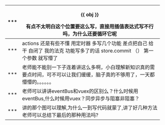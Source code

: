 | ***  | <p><span v-for="obj in item.genres" :key="obj" class="tag">{{ obj }}</span></p> 有点不太明白这个位置要这么写，直接用插值表达式写不行吗，为什么还要循环它呢 |
| ---- | ------------------------------------------------------------ |
| ***  | actions 还是有些不懂 用定时器 多写几个功能 差点把自己 给干 自闭了 我的法克 功能写多了的话 store.commit （） 第一个参数 就写懵了 |
| ***  | 老师能不能别一下子连着讲这么多啊，小白理解新知识真的需要点时间，可不可以让我们缓缓，脑子真的不够用了，一天都懵懵的。。。。。。 |
| ***  | 老师可以讲讲eventBus和vuex的区别么？什么时候用eventBus,什么时候用vuex？同步异步与阻塞非阻塞？ |
| ***  | 讲的那个图可以理解,为什么一到写代码就蒙了,讲了好几种方法老师可以总结下最后的那种用法吗? |

